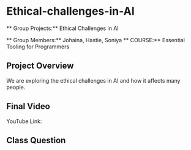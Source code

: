 # Ethical-challenges-in-AI
** Group Projects:** Ethical Challenges in AI

** Group Members:** Johaina, Hastie, Soniya
** COURSE:** Essential Tooling for Programmers

## Project Overview
We are exploring the ethical challenges in AI and how it affects many people.

## Final Video
YouTube Link:

## Class Question

